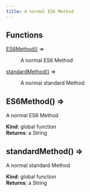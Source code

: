 ```yaml
---
title: A normal ES6 Method
---
```

## Functions

<dl>
<dt><a href="#ES6Method">ES6Method()</a> ⇒</dt>
<dd><p>A normal ES6 Method</p>
</dd>
<dt><a href="#standardMethod">standardMethod()</a> ⇒</dt>
<dd><p>A normal standard Method</p>
</dd>
</dl>

<a name="ES6Method"></a>

## ES6Method() ⇒
A normal ES6 Method

**Kind**: global function  
**Returns**: a String  
<a name="standardMethod"></a>

## standardMethod() ⇒
A normal standard Method

**Kind**: global function  
**Returns**: a String  
